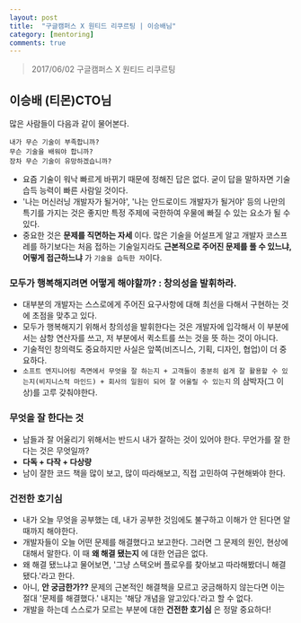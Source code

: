 ```yaml
---
layout: post
title:  "구글캠퍼스 X 원티드 리쿠르팅 | 이승배님"
category: [mentoring]
comments: true
---
```


> 2017/06/02 구글캠퍼스 X 원티드 리쿠르팅

## 이승배 (티몬)CTO님
많은 사람들이 다음과 같이 물어본다.

```
내가 무슨 기술이 부족합니까?
무슨 기술을 배워야 합니까?
장차 무슨 기술이 유망하겠습니까?
```
- 요즘 기술이 워낙 빠르게 바뀌기 때문에 정해진 답은 없다. 굳이 답을 말하자면 기술 습득 능력이 빠른 사람일 것이다.
- '나는 머신러닝 개발자가 될거야', '나는 안드로이드 개발자가 될거야' 등의 나만의 특기를 가지는 것은 좋지만 특정 주제에 국한하여  우물에 빠질 수 있는 요소가 될 수 있다.
- 중요한 것은 **문제를 직면하는 자세** 이다. 많은 기술을 어설프게 알고 개발자 코스프레를 하기보다는 처음 접하는 기술일지라도 **근본적으로 주어진 문제를 풀 수 있느냐, 어떻게 접근하느냐** 가 `기술을 습득한 자`이다.

### 모두가 행복해지려면 어떻게 해야할까? : 창의성을 발휘하라.
- 대부분의 개발자는 스스로에게 주어진 요구사항에 대해 최선을 다해서 구현하는 것에 초점을 맞추고 있다.
- 모두가 행복해지기 위해서 창의성을 발휘한다는 것은 개발자에 입각해서 이 부분에서는 삼항 연산자를 쓰고, 저 부분에서 퀵소트를 쓰는 것을 뜻 하는 것이 아니다.
- 기술적인 창의력도 중요하지만 사실은 앞쪽(비즈니스, 기획, 디자인, 협업)이 더 중요하다.
- `소프트 엔지니어링 측면에서 무엇을 잘 하는지 + 고객들이 충분히 쉽게 잘 활용할 수 있는지(비지니스적 마인드) + 회사의 일원이 되어 잘 어울릴 수 있는지` 의 삼박자(그 이상)를 고루 갖춰야한다.

### 무엇을 잘 한다는 것
- 남들과 잘 어울리기 위해서는 반드시 내가 잘하는 것이 있어야 한다. 무언가를 잘 한다는 것은 무엇일까?
- **다독 + 다작 + 다상량**
- 남이 잘한 코드 책을 많이 보고, 많이 따라해보고, 직접 고민하여 구현해봐야 한다.

### 건전한 호기심
- 내가 오늘 무엇을 공부했는 데, 내가 공부한 것임에도 불구하고 이해가 안 된다면 알 때까지 해야한다.
- 개발자들이 오늘 어떤 문제를 해결했다고 보고한다. 그러면 그 문제의 원인, 현상에 대해서 말한다. 이 때 **왜 해결 됐는지** 에 대한 언급은 없다.
- 왜 해결 됐느냐고 물어보면, '그냥 스택오버 플로우를 찾아보고 따라해봤더니 해결됐다.'라고 한다.
- 아니, **안 궁금한가??** 문제의 근본적인 해결책을 모르고 궁금해하지 않는다면 이는 절대 '문제를 해결했다.' 내지는 '해당 개념을 알고있다.'라고 할 수 없다.
- 개발을 하는데 스스로가 모르는 부분에 대한 **건전한 호기심** 은 정말 중요하다!
